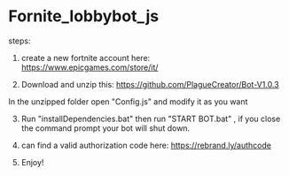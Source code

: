 # Fornite_lobbybot_js

steps:

1. create a new fortnite account here: https://www.epicgames.com/store/it/

2. Download and unzip this: https://github.com/PlagueCreator/Bot-V1.0.3

In the unzipped folder open "Config.js" and modify it as you want

3. Run "installDependencies.bat" then run "START BOT.bat" , if you close the command prompt your bot will shut down.

4. can find a valid authorization code here: https://rebrand.ly/authcode

5. Enjoy!

